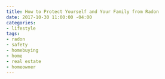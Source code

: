 ```yaml
---
title: How to Protect Yourself and Your Family from Radon
date: 2017-10-30 11:00:00 -04:00
categories:
- lifestyle
tags:
- radon
- safety
- homebuying
- home
- real estate
- homeowner
---
```


